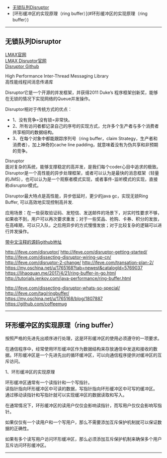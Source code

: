- [无锁队列Disruptor](#无锁队列Disruptor)
- [环形缓冲区的实现原理（ring buffer）](#环形缓冲区的实现原理（ring buffer）)




---------------------------------------------------------------------------------------------------------------------

## 无锁队列Disruptor


[LMAX官网](https://www.lmax.com/)  
[LMAX Disruptor官网](http://lmax-exchange.github.io/disruptor/)  
[Disruptor Github](https://github.com/LMAX-Exchange/disruptor)  


High Performance Inter-Thread Messaging Library  
高性能线程间消息传递库  


Disruptor它是一个开源的并发框架，并获得2011 Duke’s 程序框架创新奖，能够在无锁的情况下实现网络的Queue并发操作。


Disruptor相对于传统方式的优点：
- 1、没有竞争=没有锁=非常快。
- 2、所有访问者都记录自己的序号的实现方式，允许多个生产者与多个消费者共享相同的数据结构。
- 3、在每个对象中都能跟踪序列号（ring buffer，claim Strategy，生产者和消费者），加上神奇的cache line padding，就意味着没有为伪共享和非预期的竞争。


Disruptor  
面对复杂的系统，能够支撑稳定的高并发，是我们每个coder心目中追求的极致。  
Disruptor是一个高性能的异步处理框架，或者可以认为是最快的消息框架（轻量的JMS），也可以认为是一个观察者模式实现，或者事件-监听模式的实现，直接称disruptor模式。

Disruptor最大特点是高性能，异步低延时，更少的java gc，实现无锁Ring Buffer, 可以高效地实现控制高并发.

应用场景：在一些获取验证码、发短信、发送邮件的场景下，对实时性要求不够，如果收不到，用户可以再次要求重发；对于一些奖品、抢购、卡券、积分的发放，在高峰期，可以只入队，之后用异步的方式慢慢发放；对于比较复杂的逻辑可以进行并发操作。




[带中文注释的源码github地址](https://github.com/daoqidelv/disruptor)


http://ifeve.com/disruptor/
http://ifeve.com/disruptor-getting-started/
http://ifeve.com/dissecting-disruptor-wiring-up-cn/
http://ifeve.com/disruptor-2-change/
http://ifeve.com/transation-plan-2/
https://my.oschina.net/u/1765168?tab=newest&catalogId=5769037
https://lihaoquan.me/2017/4/21/ring-buffer-in-go.html
http://tutorials.jenkov.com/java-performance/ring-buffer.html




http://ifeve.com/dissecting-disruptor-whats-so-special/
http://ifeve.com/tag/ringbuffer/
https://my.oschina.net/u/1765168/blog/1807887
https://github.com/coffeemug




---------------------------------------------------------------------------------------------------------------------

## 环形缓冲区的实现原理（ring buffer）
按照严格的先进先出顺序进行处理，这是环形缓冲区的使用必须遵守的一项要求。

在通信程序中，经常使用环形缓冲区作为数据结构来存放通信中发送和接收的数据。环形缓冲区是一个先进先出的循环缓冲区，可以向通信程序提供对缓冲区的互斥访问。

1、环形缓冲区的实现原理

环形缓冲区通常有一个读指针和一个写指针。  
读指针指向环形缓冲区中可读的数据，写指针指向环形缓冲区中可写的缓冲区。  
通过移动读指针和写指针就可以实现缓冲区的数据读取和写入。

在通常情况下，环形缓冲区的读用户仅仅会影响读指针，而写用户仅仅会影响写指针。

如果仅仅有一个读用户和一个写用户，那么不需要添加互斥保护机制就可以保证数据的正确性。

如果有多个读写用户访问环形缓冲区，那么必须添加互斥保护机制来确保多个用户互斥访问环形缓冲区。





---------------------------------------------------------------------------------------------------------------------




